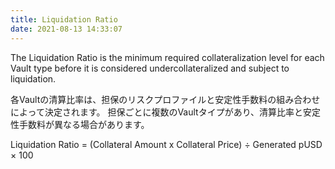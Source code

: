 ```yaml
---
title: Liquidation Ratio
date: 2021-08-13 14:33:07
---
```


The Liquidation Ratio is the minimum required collateralization level for each Vault type before it is considered undercollateralized and subject to liquidation.

各Vaultの清算比率は、担保のリスクプロファイルと安定性手数料の組み合わせによって決定されます。 担保ごとに複数のVaultタイプがあり、清算比率と安定性手数料が異なる場合があります。

Liquidation Ratio = (Collateral Amount x Collateral Price) ÷ Generated pUSD × 100